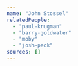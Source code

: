 ```yaml
---
name: "John Stossel"
relatedPeople:
  - "paul-krugman"
  - "barry-goldwater"
  - "moby"
  - "josh-peck"
sources: []
---
```


